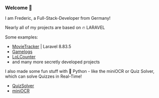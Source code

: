 ### Welcome 👋

I am Frederic, a Full-Stack-Developer from Germany!

Nearly all of my projects are based on 🔥 LARAVEL

Some examples:
- [MovieTracker](https://github.com/fragxz/MovieTracker) | Laravel 8.83.5
- [Gamelogs](https://www.gamelogs.de)
- [LoLCounter](lolcounter.fragxz.de)
- and many more secretly developed projects 

I also made some fun stuff with 🐍 Python - like the miniOCR or Quiz Solver, which can solve Quizzes in Real-Time!
- [QuizSolver](https://github.com/fragxz/QuizSolver)
- [miniOCR](https://github.com/fragxz/miniOCR)
